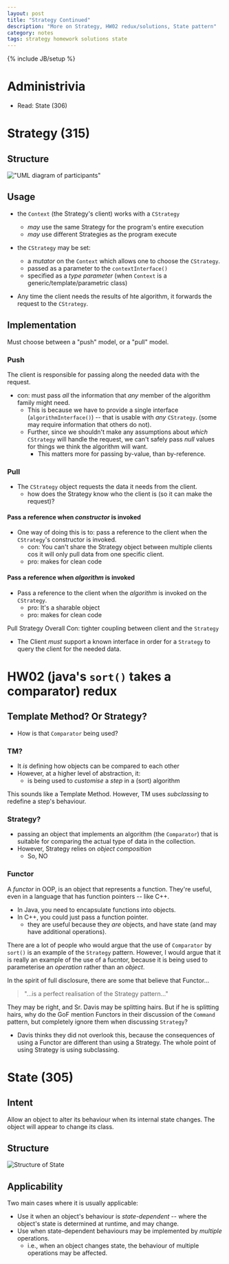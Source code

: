 ```yaml
---
layout: post
title: "Strategy Continued"
description: "More on Strategy, HW02 redux/solutions, State pattern"
category: notes
tags: strategy homework solutions state
---
```

{% include JB/setup %}

# Administrivia 

* Read: State (306)

# Strategy (315)

## Structure
!["UML diagram of
participants"](http://www.silversoft.net/docs/dp/hires/Pictures/strat011.gif "Structure of Strategy")

## Usage

* the `Context` (the Strategy's client) works with a `CStrategy`
  * _may_ use the same Strategy for the program's entire execution
  * _may_ use different Strategies as the program execute

* the `CStrategy` may be set: 
  - a _mutator_ on the `Context` which allows one to choose the
    `CStrategy`. 
  - passed as a parameter to the `contextInterface()`
  - specified as a *type parameter* (when `Context` is a
    generic/template/parametric class)

* Any time the client needs the results of hte algorithm, it forwards
  the request to the `CStrategy`. 

## Implementation

Must choose between a "push" model, or a "pull" model. 

### Push

The client is responsible for passing along the needed data with the
request. 
  
  * con: must pass *all* the information that *any* member of the
    algorithm family might need. 
    - This is because we have to provide a single interface
      (`algorithmInterface()`) -- that is usable with *any* `CStrategy`.
(some may require information that others do not). 
    - Further, since we shouldn't make any assumptions about *which*
      `CStrategy` will handle the request, we can't safely pass *null*
      values for things we think the algorithm will want. 
      * This matters more for passing by-value, than by-reference. 

### Pull

* The `CStrategy` object requests the data it needs from the client. 
  * how does the Strategy know who the client is (so it can make the
    request)?

####  Pass a reference  when *constructor* is invoked

* One way of doing this is to: pass a reference to the client when
  the `CStrategy`'s constructor is invoked. 
  * con: You can't share the Strategy object between multiple
    clients cos it will only pull data from one specific client. 
  * pro: makes for clean code 

#### Pass a reference when *algorithm* is invoked

* Pass a reference to the client when the *algorithm* is invoked on the
  `CStrategy`. 
  * pro: It's a sharable object
  * pro: makes for clean code

Pull Strategy Overall Con: tighter coupling between client and the `Strategy`

* The Client *must* support a known interface in order for a `Strategy`
  to query the client for the needed data. 

# HW02 (java's `sort()` takes a comparator) redux

## Template Method? Or Strategy? 

* How is that `Comparator` being used? 

### TM? 

* It *is* defining how objects can be compared to each other
* However, at a higher level of abstraction, it: 
  * is being used to *customise* a _step_ in a (sort) algorithm

This sounds like a Template Method. However, TM uses *subclassing* to
redefine a step's behaviour. 

### Strategy? 

* passing an object that implements an algorithm  (the `Comparator`)
  that is suitable for comparing the actual type of data in the
  collection. 
* However, Strategy relies on *object composition*
  * So, NO

### Functor

A *functor* in OOP, is an object that represents a function. They're
useful, even in a language that has function pointers -- like C++. 

  * In Java, you need to encapsulate functions into objects.
  * In C++, you could just pass a function pointer. 
    * they are useful because they *are* objects, and have state (and
      may have additional operations). 

There are a lot of people who would argue that the use of `Comparator`
by `sort()` is an example of the `Strategy` pattern. However, I would
argue that it is really an example of the use of a fucntor, because it
is being used to parameterise an *operation* rather than an *object*. 

In the spirit of full disclosure, there are some that believe that
Functor...

  > "...is a perfect realisation of the Strategy pattern..."

They may be right, and Sr. Davis may be splitting hairs. But if he is
splitting hairs, why do the GoF mention Functors in their discussion of
the `Command` pattern, but completely ignore them when discussing
`Strategy`? 

* Davis thinks they did not overlook this, because the consequences of
  using a Functor are different than using a Strategy. The whole point
  of using Strategy is using subclassing. 

# State (305)

## Intent

Allow an object to alter its behaviour when its internal state changes.
The object will appear to change its class. 

## Structure

![](http://www.silversoft.net/docs/dp/hires/Pictures/state-eg.gif
"Structure of State")

## Applicability

Two main cases where it is usually applicable: 

* Use it when an object's behaviour is *state-dependent* -- where the
  object's state is determined at runtime, and may change. 
* Use when state-dependent behaviours may be implemented by *multiple*
  operations. 
  * i.e., when an object changes state, the behaviour of multiple
    operations may be affected. 
